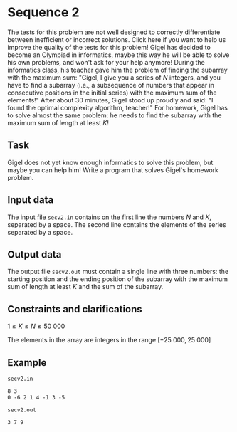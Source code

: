 # Sequence 2

The tests for this problem are not well designed to correctly differentiate between inefficient or incorrect solutions. Click here if you want to help us improve the quality of the tests for this problem! Gigel has decided to become an Olympiad in informatics, maybe this way he will be able to solve his own problems, and won't ask for your help anymore! During the informatics class, his teacher gave him the problem of finding the subarray with the maximum sum: "Gigel, I give you a series of $N$ integers, and you have to find a subarray (i.e., a subsequence of numbers that appear in consecutive positions in the initial series) with the maximum sum of the elements!" After about 30 minutes, Gigel stood up proudly and said: "I found the optimal complexity algorithm, teacher!" For homework, Gigel has to solve almost the same problem: he needs to find the subarray with the maximum sum of length at least $K$!

## Task

Gigel does not yet know enough informatics to solve this problem, but maybe you can help him! Write a program that solves Gigel's homework problem.

## Input data

The input file `secv2.in` contains on the first line the numbers $N$ and $K$, separated by a space. The second line contains the elements of the series separated by a space.

## Output data

The output file `secv2.out` must contain a single line with three numbers: the starting position and the ending position of the subarray with the maximum sum of length at least $K$ and the sum of the subarray.

## Constraints and clarifications

$1 \leq K \leq N \leq 50\ 000$

The elements in the array are integers in the range $[-25\ 000, 25\ 000]$

## Example

`secv2.in`
```
8 3
0 -6 2 1 4 -1 3 -5
```

`secv2.out`
```
3 7 9
```